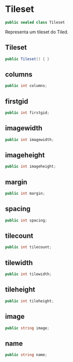 # Tileset
```csharp
public sealed class Tileset
```
Representa um tileset do Tiled.<br />
## Tileset
```csharp
public Tileset() { }
```
## columns
```csharp
public int columns;
```
## firstgid
```csharp
public int firstgid;
```
## imagewidth
```csharp
public int imagewidth;
```
## imageheight
```csharp
public int imageheight;
```
## margin
```csharp
public int margin;
```
## spacing
```csharp
public int spacing;
```
## tilecount
```csharp
public int tilecount;
```
## tilewidth
```csharp
public int tilewidth;
```
## tileheight
```csharp
public int tileheight;
```
## image
```csharp
public string image;
```
## name
```csharp
public string name;
```
